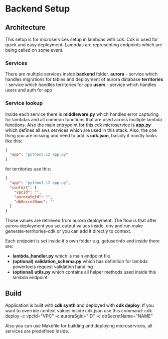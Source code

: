 # Backend Setup

## Architecture

This setup is for microservices setup in lambdas with cdk. Cdk is used for quick and easy deployment. Lambdas are representing endpoints which are being called on some event.

### Services

There are multiple services inside **backend** folder.
**aurora** - service which handles migrations for tables and deployment of aurora database
**territories** - service which handles territories for app
**users** - service which handles users and auth for app

### Service lookup

Inside each service there is **middleware.py** which handles error capturing for lambdas and all common functions that are used across multiple lambda functions. Also the main entrypoint for this cdk microservice is **app.py** which defines all aws services which are used in this stack.
Also, the one thing you are missing and need to add is **cdk.json**, basicly it mostly looks like this:

```json
{
  "app": "python3.12 app.py"
}
```

for territories use this:

```json
{
  "app": "python3.12 app.py",
  "context": {
    "vpcId": "",
    "auroraSgId": "",
    "dbSecretName": ""
  }
}
```

Those values are retrieved from aurora deployment. The flow is that after aurora deployment you set output values inside .env and run make generate-territories-cdk or you can add it directly to context.

Each endpoint is set inside it's own folder e.g. getuserinfo and inside there are:

- **lambda_handler.py** which is main endpoint file
- **(optional) validation_schema.py** which has definition for lambda powertools request validation handling
- **(optional) utils.py** which contains all helper methods used inside this lambda endpoint

## Build

Application is built with **cdk synth** and deployed with **cdk deploy**. If you want to override context values inside cdk.json use this command:
cdk deploy -c vpcId="VPC" -c auroraSgId="ID" -c dbSecretName="NAME"

Also you can use Makefile for building and deploying microservices, all services are predefined inside.
